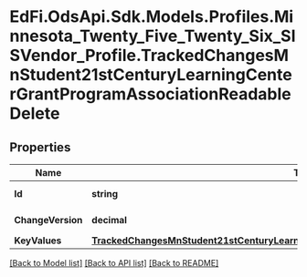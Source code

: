# EdFi.OdsApi.Sdk.Models.Profiles.Minnesota_Twenty_Five_Twenty_Six_SISVendor_Profile.TrackedChangesMnStudent21stCenturyLearningCenterGrantProgramAssociationReadableDelete

## Properties

Name | Type | Description | Notes
------------ | ------------- | ------------- | -------------
**Id** | **string** | Resource identifier | [optional] 
**ChangeVersion** | **decimal** | Change version | [optional] 
**KeyValues** | [**TrackedChangesMnStudent21stCenturyLearningCenterGrantProgramAssociationReadableKey**](TrackedChangesMnStudent21stCenturyLearningCenterGrantProgramAssociationReadableKey.md) |  | [optional] 

[[Back to Model list]](../README.md#documentation-for-models) [[Back to API list]](../README.md#documentation-for-api-endpoints) [[Back to README]](../README.md)

